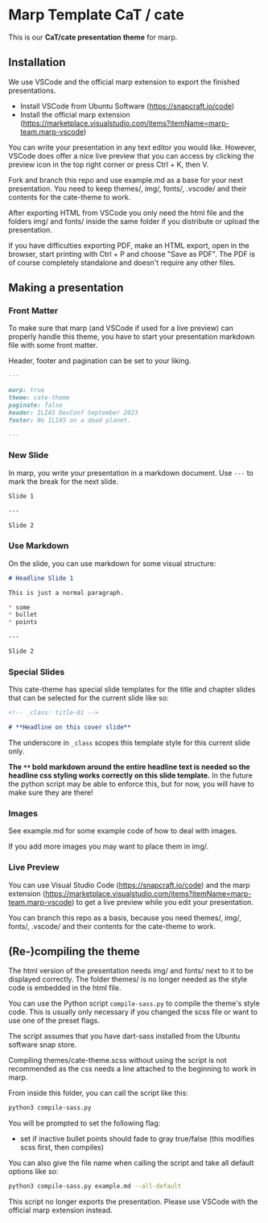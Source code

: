 # Marp Template CaT / cate

This is our **CaT/cate presentation theme** for marp.

## Installation

We use VSCode and the official marp extension to export the finished presentations.

* Install VSCode from Ubuntu Software (https://snapcraft.io/code)
* Install the official marp extension (https://marketplace.visualstudio.com/items?itemName=marp-team.marp-vscode)

You can write your presentation in any text editor you would like. However, VSCode does offer a nice live preview that you can access by clicking the preview icon in the top right corner or press Ctrl + K, then V.

Fork and branch this repo and use example.md as a base for your next presentation. You need to keep themes/, img/, fonts/, .vscode/ and their contents for the cate-theme to work.

After exporting HTML from VSCode you only need the html file and the folders img/ and fonts/ inside the same folder if you distribute or upload the presentation.

If you have difficulties exporting PDF, make an HTML export, open in the browser, start printing with Ctrl + P and choose "Save as PDF". The PDF is of course completely standalone and doesn't require any other files.

## Making a presentation

### Front Matter

To make sure that marp (and VSCode if used for a live preview) can properly handle this theme, you have to start your presentation markdown file with some front matter.

Header, footer and pagination can be set to your liking.

```markdown
---

marp: true
theme: cate-theme
paginate: false
header: ILIAS DevConf September 2023
footer: No ILIAS on a dead planet.

---
```

### New Slide

In marp, you write your presentation in a markdown document. Use `---` to mark the break for the next slide.

```markdown
Slide 1

---

Slide 2
```

### Use Markdown

On the slide, you can use markdown for some visual structure:

```markdown
# Headline Slide 1

This is just a normal paragraph.

* some
* bullet
* points

---

Slide 2
```

### Special Slides

This cate-theme has special slide templates for the title and chapter slides that can be selected for the current slide like so:

```markdown
<!-- _class: title-01 -->

# **Headline on this cover slide**
```

The underscore in `_class` scopes this template style for this current slide only.

**The `**` bold markdown around the entire headline text is needed so the headline css styling works correctly on this slide template.** In the future the python script may be able to enforce this, but for now, you will have to make sure they are there!

### Images

See example.md for some example code of how to deal with images.

If you add more images you may want to place them in img/.

### Live Preview

You can use Visual Studio Code (https://snapcraft.io/code) and the marp extension (https://marketplace.visualstudio.com/items?itemName=marp-team.marp-vscode) to get a live preview while you edit your presentation.

You can branch this repo as a basis, because you need themes/, img/, fonts/, .vscode/ and their contents for the cate-theme to work.

## (Re-)compiling the theme
The html version of the presentation needs img/ and fonts/ next to it to be displayed correctly. The folder themes/ is no longer needed as the style code is embedded in the html file.

You can use the Python script `compile-sass.py` to compile the theme's style code. This is usually only necessary if you changed the scss file or want to use one of the preset flags.

The script assumes that you have dart-sass installed from the Ubuntu software snap store.

Compiling themes/cate-theme.scss without using the script is not recommended as the css needs a line attached to the beginning to work in marp.

From inside this folder, you can call the script like this:

```bash
python3 compile-sass.py
```

You will be prompted to set the following flag:
* set if inactive bullet points should fade to gray true/false (this modifies scss first, then compiles)

You can also give the file name when calling the script and take all default options like so:

```bash
python3 compile-sass.py example.md --all-default
```

This script no longer exports the presentation. Please use VSCode with the official marp extension instead.